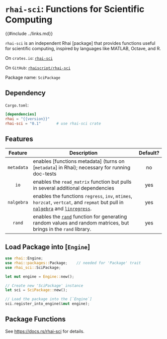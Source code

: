 `rhai-sci`: Functions for Scientific Computing
==============================================

{{#include ../links.md}}

`rhai-sci` is an independent Rhai [package] that provides functions useful for
scientific computing, inspired by languages like MATLAB, Octave, and R.

On `crates.io`: [`rhai-sci`](https://crates.io/crates/rhai-sci)

On `GitHub`: [`rhaiscript/rhai-sci`](https://github.com/rhaiscript/rhai-sci)

Package name: `SciPackage`


Dependency
----------

`Cargo.toml`:

```toml
[dependencies]
rhai = "{{version}}"
rhai-sci = "0.1"       # use rhai-sci crate
```


Features
--------

|  Feature   | Description                                                                                                                                                                                               | Default? |
| :--------: | --------------------------------------------------------------------------------------------------------------------------------------------------------------------------------------------------------- | :------: |
| `metadata` | enables [functions metadata] (turns on [`metadata`] in Rhai); necessary for running doc-tests                                                                                                             |    no    |
|    `io`    | enables the `read_matrix` function but pulls in several additional dependencies                                                                                                                           |   yes    |
| `nalgebra` | enables the functions `regress`, `inv`, `mtimes`, `horzcat`, `vertcat`, and `repmat` but pull in [`nalgebra`](https://crates.io/crates/nalgebra) and [`linregress`](https://crates.io/crates/linregress). |   yes    |
|   `rand`   | enables the [`rand`](#rand) function for generating random values and random matrices, but brings in the `rand` library.                                                                                  |   yes    |


Load Package into [`Engine`]
----------------------------

```rust
use rhai::Engine;
use rhai::packages::Package;    // needed for 'Package' trait
use rhai_sci::SciPackage;

let mut engine = Engine::new();

// Create new 'SciPackage' instance
let sci = SciPackage::new();

// Load the package into the [`Engine`]
sci.register_into_engine(&mut engine);
```


Package Functions
-----------------

See <https://docs.rs/rhai-sci> for details.

